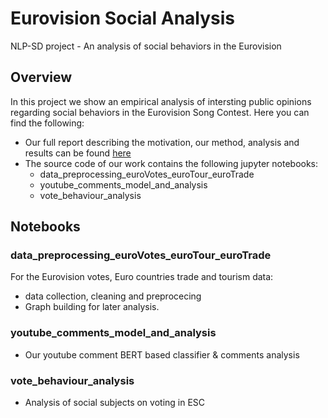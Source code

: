 # Eurovision Social Analysis
NLP-SD project - An analysis of social behaviors in the Eurovision 


## Overview
In this project we show an empirical analysis of intersting public opinions regarding social behaviors in the Eurovision Song Contest.
Here you can find the following:
- Our full report describing the motivation, our method, analysis and results can be found <a href="https://github.com/oriheldman/eurovision_social_analysis/blob/main/Eurovision_Project%20(4).pdf">here</a>
- The source code of our work contains the following jupyter notebooks:
  - data_preprocessing_euroVotes_euroTour_euroTrade
  - youtube_comments_model_and_analysis
  - vote_behaviour_analysis

## Notebooks
### data_preprocessing_euroVotes_euroTour_euroTrade
For the Eurovision votes, Euro countries trade and tourism data:
- data collection, cleaning and preprocecing 
- Graph building for later analysis.

### youtube_comments_model_and_analysis
- Our youtube comment BERT based classifier & comments analysis

### vote_behaviour_analysis
- Analysis of social subjects on voting in ESC
